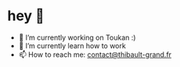 # hey 👋

- 🔭 I’m currently working on Toukan :)
- 🌱 I’m currently learn how to work
- 📫 How to reach me: contact@thibault-grand.fr
